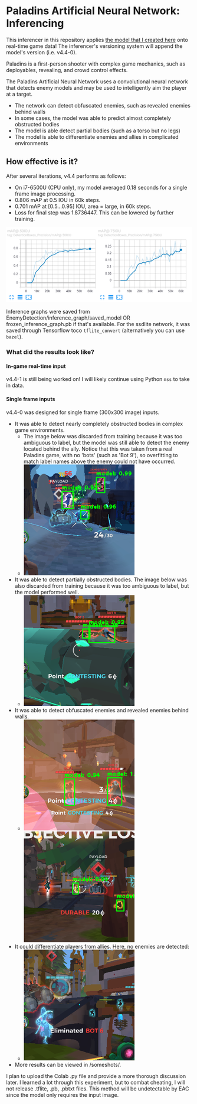 # Paladins Artificial Neural Network: Inferencing

This inferencer in this repository applies [the model that I created here](https://github.com/kaisubr/PANN__trainer) onto real-time game data! The inferencer's versioning system will append the model's version (i.e. v4.4-0).

Paladins is a first-person shooter with complex game mechanics, such as deployables, revealing, and crowd control effects.

The Paladins Artificial Neural Network uses a convolutional neural network that detects enemy models and may be used to intelligently aim the player at a target.
* The network can detect obfuscated enemies, such as revealed enemies behind walls
* In some cases, the model was able to predict almost completely obstructed bodies
* The model is able detect partial bodies (such as a torso but no legs)
* The model is able to differentiate enemies and allies in complicated environments

## How effective is it?
After several iterations, v4.4 performs as follows:
* On i7-6500U (CPU only), my model averaged 0.18 seconds for a single frame image processing.
* 0.806 mAP at 0.5 IOU in 60k steps.
* 0.701 mAP at [0.5...0.95] IOU, area = large, in 60k steps.
* Loss for final step was 1.8736447. This can be lowered by further training.

![alt text](/someshots/mAP.PNG "")

Inference graphs were saved from EnemyDetection/inference_graph/saved_model OR frozen_inference_graph.pb if that's available. For the ssdlite network, it was saved through Tensorflow toco `tflite_convert` (alternatively you can use `bazel`).

### What did the results look like?

#### In-game real-time input
v4.4-1 is still being worked on! I will likely continue using Python `mss` to take in data.

#### Single frame inputs
v4.4-0 was designed for single frame (300x300 image) inputs.
* It was able to detect nearly completely obstructed bodies in complex game environments.
    * The image below was discarded from training because it was too ambiguous to label, but the model was still able to detect the enemy located behind the ally. Notice that this was taken from a real Paladins game, with no 'bots' (such as 'Bot 9'), so overfitting to match label names above the enemy could not have occurred.
    * ![alt text](/someshots/j_294-4_noxml-complex-v4-detected.png "")
* It was able to detect partially obstructed bodies. The image below was also discarded from training because it was too ambiguous to label, but the model performed well.
    * ![alt text](/someshots/j_211-4-1_noxml-v4-detected.png "")
* It was able to detect obfuscated enemies and revealed enemies behind walls.
    * ![alt text](/someshots/j_248-4-1-v4-detected.png "") ![alt text](/someshots/j_346-4-1-v4-detected.png "")
* It could differentiate players from allies. Here, no enemies are detected:
    * ![alt text](/someshots/j_290-4-1_noxml-noenemies-v4-detected.png "")
* More results can be viewed in /someshots/.

I plan to upload the Colab .py file and provide a more thorough discussion later. I learned a lot through this experiment, but to combat cheating, I will not release .tflite, .pb, .pbtxt files. This method will be undetectable by EAC since the model only requires the input image.

<!-- 
Notes to self: .../raw contains raw data & xml files, along with 0noxml and 0rename 
Drive content/ contains Colab, raw data, xml files, config files, tfevent files, and four training versions
-->
